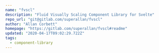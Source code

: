 ```yaml
---
name: "fvscl"
description: "Fluid Visually Scaling Component Library for Svelte"
repo_url: "git@gitlab.com/superallan/fvscl"
author: "Allan Corbett"
homepage: "https://gitlab.com/superallan/fvscl#readme"
updated: "2020-04-17T09:02:29.722Z"
tags: 
  - component-library
---
```


